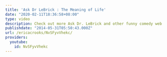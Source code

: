 ```yaml
---
title: 'Ask Dr LeBrick : The Meaning of Life'
date: "2020-02-11T18:36:58+08:00"
type: video
description: Check out more Ask Dr. LeBrick and other funny comedy web shows on officialericcrooks.com
publishdate: "2014-05-31T05:50:43.000Z"
url: /ericacrooks/NvSFyvVhekc/
providers:
  youtube:
    id: NvSFyvVhekc
---
```

